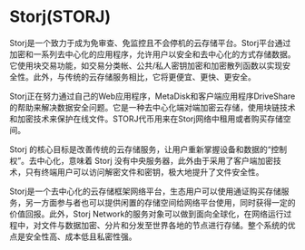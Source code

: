 # Storj(STORJ)

Storj是一个致力于成为免审查、免监控且不会停机的云存储平台。Storj平台通过加密和一系列去中心化的应用程序，允许用户以安全和去中心化的方式存储数据。它使用块交易功能，如交易分类帐、公共/私人密钥加密和加密散列函数以实现安全性。此外，与传统的云存储服务相比，它将更便宜、更快、更安全。

Storj正在努力通过自己的Web应用程序，MetaDisk和客户端应用程序DriveShare的帮助来解决数据安全问题。它是一种去中心化端对端加密云存储，使用块链技术和加密技术来保护在线文件。STORJ代币用来在Storj网络中租用或者购买存储空间。

Storj 的核心目标是改善传统的云存储服务，让用户重新掌握设备和数据的“控制权”。去中心化，意味着 Storj 没有中央服务器，此外由于采用了客户端加密技术，只有终端用户可以访问解密文件和密钥，极大地提升了文件安全性。

Storj是一个去中心化的云存储框架网络平台，生态用户可以使用通证购买存储服务，另一方面参与者也可以提供闲置的存储空间给网络平台使用，同时获得一定的价值回报。此外，Storj Network的服务对象可以做到面向全球化，在网络运行过程中，对文件与数据加密、分片和分发至世界各地的节点进行存储。整个系统的优点是安全性高、成本低且私密性强。
